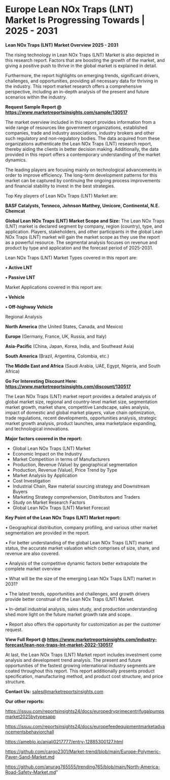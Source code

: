 # Europe Lean NOx Traps (LNT) Market Is Progressing Towards | 2025 - 2031

<Strong> Lean NOx Traps (LNT) Market Overview 2025 - 2031</strong>

The rising technology in Lean NOx Traps (LNT) Market is also depicted in this research report. Factors that are boosting the growth of the market, and giving a positive push to thrive in the global market is explained in detail.

Furthermore, the report highlights on emerging trends, significant drivers, challenges, and opportunities, providing all necessary data for thriving in the industry. This report market research offers a comprehensive perspective, including an in-depth analysis of the present and future scenarios within the industry.

<strong>Request Sample Report @ <a href=https://www.marketreportsinsights.com/sample/130517>https://www.marketreportsinsights.com/sample/130517</a></strong>

The market overview included in this report provides information from a wide range of resources like government organizations, established companies, trade and industry associations, industry brokers and other such regulatory and non-regulatory bodies. The data acquired from these organizations authenticate the Lean NOx Traps (LNT) research report, thereby aiding the clients in better decision making. Additionally, the data provided in this report offers a contemporary understanding of the market dynamics.

The leading players are focusing mainly on technological advancements in order to improve efficiency. The long-term development patterns for this market can be captured by continuing the ongoing process improvements and financial stability to invest in the best strategies.

Top Key players of Lean NOx Traps (LNT) Market are:

<strong>BASF Catalysts, Tenneco, Johnson Matthey, Umicore, Continental, N.E. Chemcat</strong>

<strong><b>Global Lean NOx Traps (LNT) Market Scope and Size:</b></strong>
The Lean NOx Traps (LNT) market is declared segment by company, region (country), type, and application. Players, stakeholders, and other participants in the global Lean NOx Traps (LNT) market will gain the market scope as they use the report as a powerful resource. The segmental analysis focuses on revenue and product by type and application and the forecast period of 2025-2031.

Lean NOx Traps (LNT) Market Types covered in this report are:

<strong>• Active LNT

• Passive LNT</strong>

Market Applications covered in this report are:

<strong>• Vehicle

• Off-highway Vehicle</strong> 

Regional Analysis

<strong>North America</strong> (the United States, Canada, and Mexico)

<strong>Europe</strong> (Germany, France, UK, Russia, and Italy)

<strong>Asia-Pacific</strong> (China, Japan, Korea, India, and Southeast Asia)

<strong>South America</strong> (Brazil, Argentina, Colombia, etc.)

<strong>The Middle East and Africa</strong> (Saudi Arabia, UAE, Egypt, Nigeria, and South Africa)

<strong>Go For Interesting Discount Here: <a href=https://www.marketreportsinsights.com/discount/130517>https://www.marketreportsinsights.com/discount/130517</a></strong>

The Lean NOx Traps (LNT) market report provides a detailed analysis of global market size, regional and country-level market size, segmentation market growth, market share, competitive Landscape, sales analysis, impact of domestic and global market players, value chain optimization, trade regulations, recent developments, opportunities analysis, strategic market growth analysis, product launches, area marketplace expanding, and technological innovations.

<strong><b>Major factors covered in the report:</b></strong>
<ul>
  <li>Global Lean NOx Traps (LNT) Market </li>
  <li>Economic Impact on the Industry</li>
  <li>Market Competition in terms of Manufacturers</li>
  <li>Production, Revenue (Value) by geographical segmentation</li>
  <li>Production, Revenue (Value), Price Trend by Type</li>
  <li>Market Analysis by Application</li>
  <li>Cost Investigation</li>
  <li>Industrial Chain, Raw material sourcing strategy and Downstream Buyers</li>
  <li>Marketing Strategy comprehension, Distributors and Traders</li>
  <li>Study on Market Research Factors</li>
  <li>Global Lean NOx Traps (LNT) Market Forecast</li>
</ul>

<strong><b>Key Point of the Lean NOx Traps (LNT) Market report:</b></strong>

• Geographical distribution, company profiling, and various other market segmentation are provided in the report.

• For better understanding of the global Lean NOx Traps (LNT) market status, the accurate market valuation which comprises of size, share, and revenue are also covered.

• Analysis of the competitive dynamic factors better extrapolate the complete market overview

• What will be the size of the emerging Lean NOx Traps (LNT) market in 2031?

• The latest trends, opportunities and challenges, and growth drivers provide better construal of the Lean NOx Traps (LNT) Market.

• In-detail industrial analysis, sales study, and production understanding shed more light on the future market growth rate and scope.

• Report also offers the opportunity for customization as per the customer request.

<strong><b>View Full Report @ <a href=https://www.marketreportsinsights.com/industry-forecast/lean-nox-traps-lnt-market-2022-130517>https://www.marketreportsinsights.com/industry-forecast/lean-nox-traps-lnt-market-2022-130517</a></b></strong>


At last, the Lean NOx Traps (LNT) Market report includes investment come analysis and development trend analysis. The present and future opportunities of the fastest growing international industry segments are coated throughout this report. This report additionally presents product specification, manufacturing method, and product cost structure, and price structure.

<strong>Contact Us:</strong>
sales@marketreportsinsights.com

<strong>Our other reports:</strong>

<a href=https://issuu.com/reportsinsights24/docs/europedryprimecentrifugalpumpsmarket2025bytypesapp>https://issuu.com/reportsinsights24/docs/europedryprimecentrifugalpumpsmarket2025bytypesapp</a>

<a href=https://issuu.com/reportsinsights24/docs/europefeedequipmentmarketadvancementsbehaviorchall>https://issuu.com/reportsinsights24/docs/europefeedequipmentmarketadvancementsbehaviorchall</a>

<a href=https://ameblo.jp/anjali0217777/entry-12885300127.html>https://ameblo.jp/anjali0217777/entry-12885300127.html</a>

<a href=https://github.com/cargo2301/Market-trend/blob/main/Europe-Polymeric-Paver-Sand-Market.md>https://github.com/cargo2301/Market-trend/blob/main/Europe-Polymeric-Paver-Sand-Market.md</a>

<a href=https://github.com/anurag765555/trending765/blob/main/North-America-Road-Safety-Market.md>https://github.com/anurag765555/trending765/blob/main/North-America-Road-Safety-Market.md</a>"
